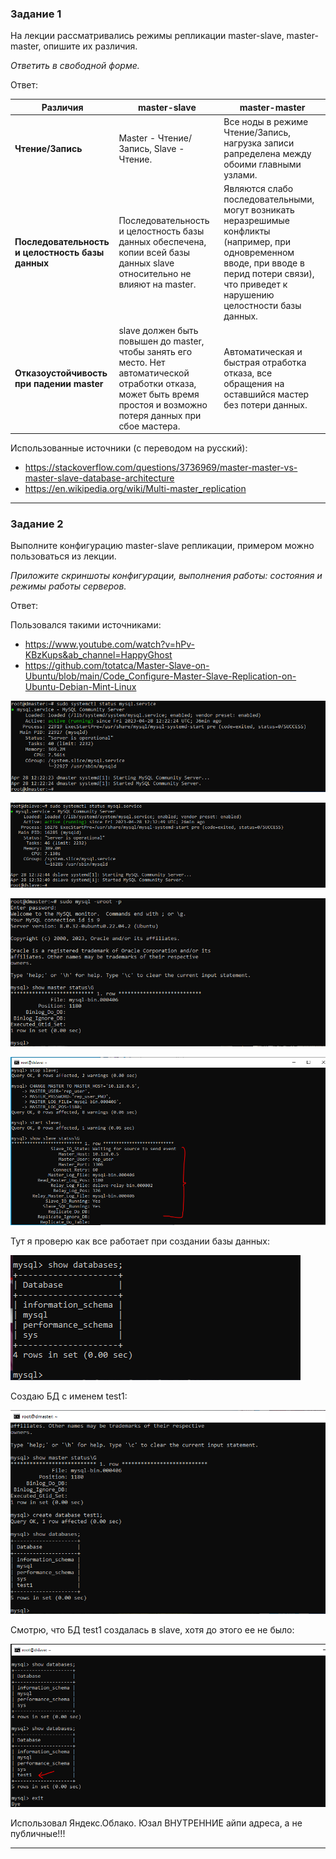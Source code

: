 ### Задание 1

На лекции рассматривались режимы репликации master-slave, master-master, опишите их различия.

*Ответить в свободной форме.*

Ответ:


| **Различия**                                     | **master-slave**                                                                                                                                                     | **master-master**                                                                                                                                                                               |
|--------------------------------------------------|----------------------------------------------------------------------------------------------------------------------------------------------------------------------|-------------------------------------------------------------------------------------------------------------------------------------------------------------------------------------------------|
| **Чтение/Запись**                                | Master - Чтение/Запись, Slave - Чтение.                                                                                                                               | Все ноды в режиме Чтение/Запись, нагрузка записи рапределена между обоими главными узлами.                                                                                                       |
| **Последовательность и целостность базы данных** | Последовательность и целостность базы данных обеспечена, копии всей базы данных slave относительно не влияют на master.                                               | Являются  слабо последовательными, могут возникать неразрешимые конфликты (например, при одновременном вводе, при вводе в перид потери связи), что приведет к нарушению целостности базы данных. |
| **Отказоустойчивость при падении  master**       | slave должен быть повышен до master, чтобы занять его место. Нет автоматической отработки отказа, может быть время простоя и возможно потеря данных при сбое мастера. | Автоматическая и быстрая отработка отказа, все обращения на оставшийся мастер без потери данных.                 |

Использованные источники (c переводом на русский):

- https://stackoverflow.com/questions/3736969/master-master-vs-master-slave-database-architecture
- https://en.wikipedia.org/wiki/Multi-master_replication 


---

### Задание 2

Выполните конфигурацию master-slave репликации, примером можно пользоваться из лекции.

*Приложите скриншоты конфигурации, выполнения работы: состояния и режимы работы серверов.*

Ответ:

Пользовался такими источниками:

- https://www.youtube.com/watch?v=hPv-KBzKups&ab_channel=HappyGhost
- https://github.com/totatca/Master-Slave-on-Ubuntu/blob/main/Code_Configure-Master-Slave-Replication-on-Ubuntu-Debian-Mint-Linux


![master](https://github.com/VovanBanks/homeworks-sdb/blob/main/HW12-6/img/HW%2012-6%20(1).PNG)

![slave](https://github.com/VovanBanks/homeworks-sdb/blob/main/HW12-6/img/HW%2012-6%20(2).PNG)

![master](https://github.com/VovanBanks/homeworks-sdb/blob/main/HW12-6/img/HW%2012-6%20(3).PNG)

![slave](https://github.com/VovanBanks/homeworks-sdb/blob/main/HW12-6/img/HW%2012-6%20(4).PNG)

Тут я проверю как все работает при создании базы данных:

![master](https://github.com/VovanBanks/homeworks-sdb/blob/main/HW12-6/img/HW%2012-6%20(5).PNG)

Создаю БД с именем test1:

![master](https://github.com/VovanBanks/homeworks-sdb/blob/main/HW12-6/img/HW%2012-6%20(6).PNG)

Смотрю, что БД test1 создалась в slave, хотя до этого ее не было:

![slave](https://github.com/VovanBanks/homeworks-sdb/blob/main/HW12-6/img/HW%2012-6%20(7).PNG)

Использовал Яндекс.Облако. Юзал ВНУТРЕННИЕ айпи адреса, а не публичные!!!

---
